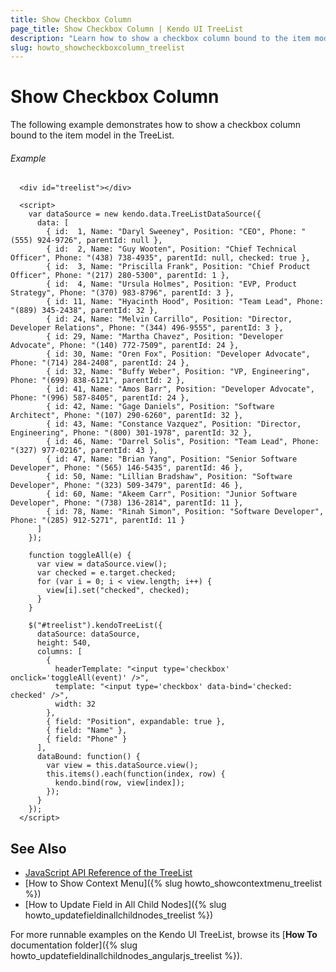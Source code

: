 ```yaml
---
title: Show Checkbox Column
page_title: Show Checkbox Column | Kendo UI TreeList
description: "Learn how to show a checkbox column bound to the item model in a Kendo UI TreeList widget."
slug: howto_showcheckboxcolumn_treelist
---
```


# Show Checkbox Column

The following example demonstrates how to show a checkbox column bound to the item model in the TreeList.

###### Example

```dojo
  <div id="treelist"></div>

  <script>
    var dataSource = new kendo.data.TreeListDataSource({
      data: [
        { id:  1, Name: "Daryl Sweeney", Position: "CEO", Phone: "(555) 924-9726", parentId: null },
        { id:  2, Name: "Guy Wooten", Position: "Chief Technical Officer", Phone: "(438) 738-4935", parentId: null, checked: true },
        { id:  3, Name: "Priscilla Frank", Position: "Chief Product Officer", Phone: "(217) 280-5300", parentId: 1 },
        { id:  4, Name: "Ursula Holmes", Position: "EVP, Product Strategy", Phone: "(370) 983-8796", parentId: 3 },
        { id: 11, Name: "Hyacinth Hood", Position: "Team Lead", Phone: "(889) 345-2438", parentId: 32 },
        { id: 24, Name: "Melvin Carrillo", Position: "Director, Developer Relations", Phone: "(344) 496-9555", parentId: 3 },
        { id: 29, Name: "Martha Chavez", Position: "Developer Advocate", Phone: "(140) 772-7509", parentId: 24 },
        { id: 30, Name: "Oren Fox", Position: "Developer Advocate", Phone: "(714) 284-2408", parentId: 24 },
        { id: 32, Name: "Buffy Weber", Position: "VP, Engineering", Phone: "(699) 838-6121", parentId: 2 },
        { id: 41, Name: "Amos Barr", Position: "Developer Advocate", Phone: "(996) 587-8405", parentId: 24 },
        { id: 42, Name: "Gage Daniels", Position: "Software Architect", Phone: "(107) 290-6260", parentId: 32 },
        { id: 43, Name: "Constance Vazquez", Position: "Director, Engineering", Phone: "(800) 301-1978", parentId: 32 },
        { id: 46, Name: "Darrel Solis", Position: "Team Lead", Phone: "(327) 977-0216", parentId: 43 },
        { id: 47, Name: "Brian Yang", Position: "Senior Software Developer", Phone: "(565) 146-5435", parentId: 46 },
        { id: 50, Name: "Lillian Bradshaw", Position: "Software Developer", Phone: "(323) 509-3479", parentId: 46 },
        { id: 60, Name: "Akeem Carr", Position: "Junior Software Developer", Phone: "(738) 136-2814", parentId: 11 },
        { id: 78, Name: "Rinah Simon", Position: "Software Developer", Phone: "(285) 912-5271", parentId: 11 }
      ]
    });

    function toggleAll(e) {
      var view = dataSource.view();
      var checked = e.target.checked;
      for (var i = 0; i < view.length; i++) {
        view[i].set("checked", checked);
      }
    }

    $("#treelist").kendoTreeList({
      dataSource: dataSource,
      height: 540,
      columns: [
        {
          headerTemplate: "<input type='checkbox' onclick='toggleAll(event)' />",
          template: "<input type='checkbox' data-bind='checked: checked' />",
          width: 32
        },
        { field: "Position", expandable: true },
        { field: "Name" },
        { field: "Phone" }
      ],
      dataBound: function() {
        var view = this.dataSource.view();
        this.items().each(function(index, row) {
          kendo.bind(row, view[index]);
        });
      }
    });
  </script>
```

## See Also

* [JavaScript API Reference of the TreeList](/api/javascript/ui/treelist)
* [How to Show Context Menu]({% slug howto_showcontextmenu_treelist %})
* [How to Update Field in All Child Nodes]({% slug howto_updatefieldinallchildnodes_treelist %})

For more runnable examples on the Kendo UI TreeList, browse its [**How To** documentation folder]({% slug howto_updatefieldinallchildnodes_angularjs_treelist %}).
